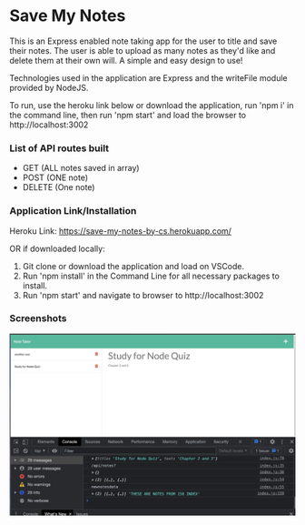 # Save My Notes

This is an Express enabled note taking app for the user to title and save their notes. The user is able to upload as many notes as they'd like and delete them at their own will. A simple and easy design to use!

Technologies used in the application are Express and the writeFile module provided by NodeJS.

To run, use the heroku link below or download the application, run 'npm i' in the command line, then run 'npm start' and load the browser to http://localhost:3002

### List of API routes built

- GET (ALL notes saved in array)
- POST (ONE note)
- DELETE (One note)

### Application Link/Installation

Heroku Link: https://save-my-notes-by-cs.herokuapp.com/

OR if downloaded locally:

1. Git clone or download the application and load on VSCode.
2. Run 'npm install' in the Command Line for all necessary packages to install.
3. Run 'npm start' and navigate to browser to http://localhost:3002


### Screenshots
![Screenshot 3](screenshots/screenshot3.jpeg)

